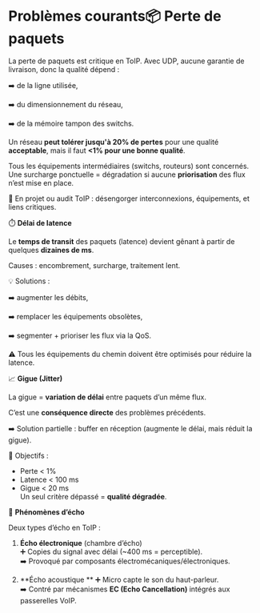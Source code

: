 # Problèmes courants📦 **Perte de paquets**

La perte de paquets est critique en ToIP. Avec UDP, aucune garantie de livraison, donc la qualité dépend :

➡️ de la ligne utilisée,

➡️ du dimensionnement du réseau,

➡️ de la mémoire tampon des switchs.

Un réseau **peut tolérer jusqu'à 20% de pertes** pour une qualité **acceptable**, mais il faut **<1% pour une bonne qualité**.

Tous les équipements intermédiaires (switchs, routeurs) sont concernés. Une surcharge ponctuelle = dégradation si aucune **priorisation** des flux n’est mise en place.

📌 En projet ou audit ToIP : désengorger interconnexions, équipements, et liens critiques.



⏱️ **Délai de latence**

Le **temps de transit** des paquets (latence) devient gênant à partir de quelques **dizaines de ms**.

Causes : encombrement, surcharge, traitement lent.

💡 Solutions :

➡️ augmenter les débits,

➡️ remplacer les équipements obsolètes,

➡️ segmenter + prioriser les flux via la QoS.

⚠️ Tous les équipements du chemin doivent être optimisés pour réduire la latence.



📈 **Gigue (Jitter)**

La gigue = **variation de délai** entre paquets d’un même flux.

C’est une **conséquence directe** des problèmes précédents.

➡️ Solution partielle : buffer en réception (augmente le délai, mais réduit la gigue).

🎯 Objectifs :

- Perte < 1%
- Latence < 100 ms
- Gigue < 20 ms  
  Un seul critère dépassé = **qualité dégradée**.



🔁 **Phénomènes d’écho**

Deux types d’écho en ToIP :

1.  **Écho électronique** (chambre d’écho)  
    ➕ Copies du signal avec délai (~400 ms = perceptible).  
    ➡️ Provoqué par composants électromécaniques/électroniques.

2.  **Écho acoustique  **
    ➕ Micro capte le son du haut-parleur.  
    ➡️ Contré par mécanismes **EC (Echo Cancellation)** intégrés aux passerelles VoIP.

